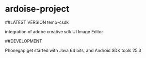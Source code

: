# ardoise-project

##LATEST VERSION
temp-csdk

integration of adobe creative sdk UI Image Editor

##DEVELOPMENT

Phonegap get started with Java 64 bits, and Android SDK tools 25.3
